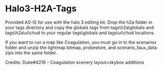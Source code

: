 # Halo3-H2A-Tags

Provided AS-IS for use with the halo 3 editing kit. Drop the h2a folder in your tags directory and copy the globals tags from tags\h2a\globals and tags\h2a\ui\chud to your regular tags\globals and tags\ui\chud locations.

If you want to run a map like Coagulation, you must go in to the scenarios folder and unzip the lightmap bitmap, probestore, and scenario_faux_data zips into the same folder.

Credits:
Duke#4216 - Coagulation scenery layout+skybox additions
